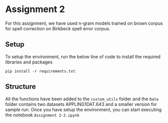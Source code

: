 # Assignment 2

For this assignment, we have used n-gram models trained on brown corpus for spell correction on Birkbeck spell error corpus.

## Setup

To setup the environment, run the below line of code to install the required libraries and packages

```
pip install -r requirements.txt
```

## Structure

All the functions have been added to the `custom_utils` folder and the `Data` folder contains two datasets APPLING1DAT.643 and a smaller version for sample run.
Once you have setup the environment, you can start executing the notebook `Assignment 2-2.ipynb`


